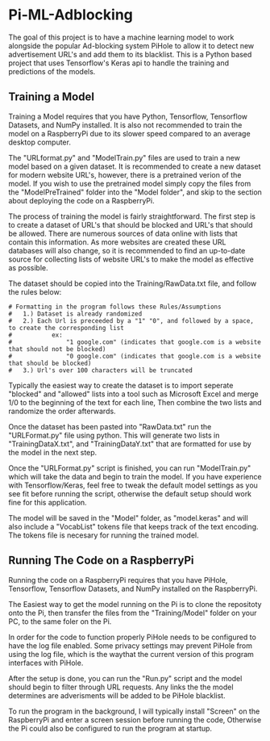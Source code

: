 # Pi-ML-Adblocking
The goal of this project is to have a machine learning model to work alongside the popular Ad-blocking system PiHole to allow it to detect new advertisement URL's and add them to its blacklist. This is a Python based project that uses Tensorflow's Keras api to handle the training and predictions of the models.

## Training a Model

Training a Model requires that you have Python, Tensorflow, Tensorflow Datasets, and NumPy installed.
It is also not recommended to train the model on a RaspberryPi due to its slower speed compared to an average desktop computer.

The "URLformat.py" and "ModelTrain.py" files are used to train a new model based on a given dataset. It is recommended to create a new dataset for modern website URL's, however, there is a pretrained verion of the model. If you wish to use the pretrained model simply copy the files from the "ModelPreTrained" folder into the "Model folder", and skip to the section about deploying the code on a RaspberryPi.

The process of training the model is fairly straightforward. The first step is to create a dataset of URL's that should be blocked and URL's that should be allowed. There are numerous sources of data online with lists that contain this information. As more websites are created these URL databases will also change, so it is recommended to find an up-to-date source for collecting lists of website URL's to make the model as effective as possible.

The dataset should be copied into the Training/RawData.txt file, and follow the rules below:

~~~~
# Formatting in the program follows these Rules/Assumptions
#   1.) Dataset is already randomized
#   2.) Each Url is preceeded by a "1" "0", and followed by a space, to create the corresponding list
#           ex:
#               "1 google.com" (indicates that google.com is a website that should not be blocked)
#               "0 google.com" (indicates that google.com is a website that should be blocked)
#   3.) Url's over 100 characters will be truncated
~~~~

Typically the easiest way to create the dataset is to import seperate "blocked" and "allowed" lists into a tool such as Microsoft Excel and merge 1/0 to the beginning of the text for each line, Then combine the two lists and randomize the order afterwards.

Once the dataset has been pasted into "RawData.txt" run the "URLFormat.py" file using python. This will generate two lists in "TrainingDataX.txt", and "TrainingDataY.txt" that are formatted for use by the model in the next step.

Once the "URLFormat.py" script is finished, you can run "ModelTrain.py" which will take the data and begin to train the model. If you have experience with Tensorflow/Keras, feel free to tweak the default model settings as you see fit before running the script, otherwise the default setup should work fine for this application.

The model will be saved in the "Model" folder, as "model.keras" and will also include a "VocabList" tokens file that keeps track of the text encoding. The tokens file is necesary for running the trained model.

## Running The Code on a RaspberryPi

Running the code on a RaspberryPi requires that you have PiHole, Tensorflow, Tensorflow Datasets, and NumPy installed on the RaspberryPi.

The Easiest way to get the model running on the Pi is to clone the repositoty onto the Pi, then transfer the files from the "Training/Model" folder on your PC, to the same foler on the Pi.

In order for the code to function properly PiHole needs to be configured to have the log file enabled. Some privacy settings may prevent PiHole from using the log file, which is the waythat the current version of this program interfaces with PiHole.

After the setup is done, you can run the "Run.py" script and the model should begin to filter through URL requests. Any links the the model determines are adverisments will be added to be PiHole blacklist.

To run the program in the background, I will typically install "Screen" on the RaspberryPi and enter a screen session before running the code, Otherwise the Pi could also be configured to run the program at startup.





